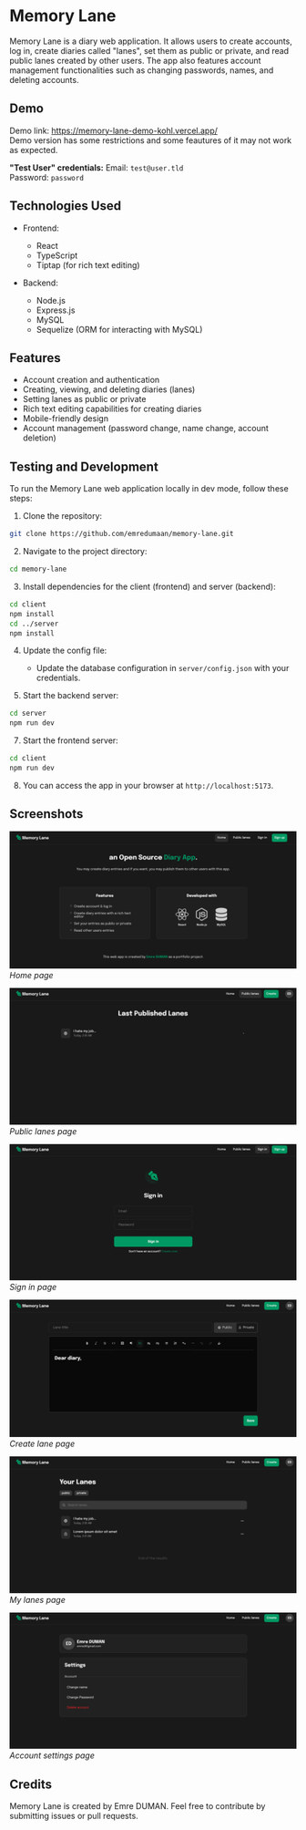# Memory Lane

Memory Lane is a diary web application. It allows users to create accounts, log in, create diaries called "lanes", set them as public or private, and read public lanes created by other users. The app also features account management functionalities such as changing passwords, names, and deleting accounts. 

## Demo
Demo link: https://memory-lane-demo-kohl.vercel.app/ <br>
Demo version has some restrictions and some feautures of it may not work as expected.

**"Test User" credentials:**
Email: `test@user.tld` <br>
Password: `password`


## Technologies Used

- Frontend:
  - React
  - TypeScript
  - Tiptap (for rich text editing)
  
- Backend:
  - Node.js
  - Express.js
  - MySQL
  - Sequelize (ORM for interacting with MySQL)
  
## Features

- Account creation and authentication
- Creating, viewing, and deleting diaries (lanes)
- Setting lanes as public or private
- Rich text editing capabilities for creating diaries
- Mobile-friendly design
- Account management (password change, name change, account deletion)

## Testing and Development

To run the Memory Lane web application locally in dev mode, follow these steps:

1. Clone the repository:

```bash
git clone https://github.com/emredumaan/memory-lane.git
```

2. Navigate to the project directory:

```bash
cd memory-lane
```

3. Install dependencies for the client (frontend) and server (backend):

```bash
cd client
npm install
cd ../server
npm install
```

4. Update the config file:
   - Update the database configuration in `server/config.json` with your credentials.

6. Start the backend server:

```bash
cd server
npm run dev
```

7. Start the frontend server:

```bash
cd client
npm run dev
```

8. You can access the app in your browser at `http://localhost:5173`.

## Screenshots

![Screenshot 1](screenshots/sc1.png)
*Home page*

![Screenshot 2](screenshots/sc2.png)
*Public lanes page*

![Screenshot 3](screenshots/sc3.png)
*Sign in page*

![Screenshot 4](screenshots/sc4.png)
*Create lane page*

![Screenshot 5](screenshots/sc5.png)
*My lanes page*

![Screenshot 6](screenshots/sc6.png)
*Account settings page*

## Credits

Memory Lane is created by Emre DUMAN. Feel free to contribute by submitting issues or pull requests.
